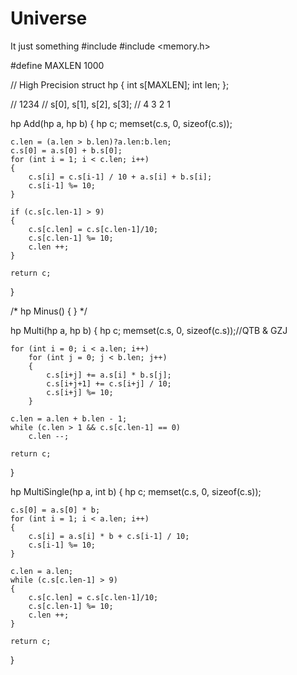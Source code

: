 # Universe
It just something
#include <iostream>
#include <memory.h>

#define MAXLEN 1000

// High Precision
struct hp
{
    int s[MAXLEN];
    int len;
};

// 1234
// s[0], s[1], s[2], s[3];
// 4      3      2     1

hp Add(hp a, hp b)
{
    hp c;
    memset(c.s, 0, sizeof(c.s));
    
    c.len = (a.len > b.len)?a.len:b.len;
    c.s[0] = a.s[0] + b.s[0];
    for (int i = 1; i < c.len; i++)
    {
        c.s[i] = c.s[i-1] / 10 + a.s[i] + b.s[i];
        c.s[i-1] %= 10;
    }
    
    if (c.s[c.len-1] > 9)
    {
        c.s[c.len] = c.s[c.len-1]/10;
        c.s[c.len-1] %= 10;
        c.len ++;
    }
    
    return c;
}

/* 
hp Minus()
{
}
*/

hp Multi(hp a, hp b)
{
    hp c;
    memset(c.s, 0, sizeof(c.s));//QTB & GZJ
    
    for (int i = 0; i < a.len; i++)
        for (int j = 0; j < b.len; j++)
        {
            c.s[i+j] += a.s[i] * b.s[j];
            c.s[i+j+1] += c.s[i+j] / 10;
            c.s[i+j] %= 10;
        }
        
    c.len = a.len + b.len - 1;
    while (c.len > 1 && c.s[c.len-1] == 0)
        c.len --;
    
    return c;
}

hp MultiSingle(hp a, int b)
{
    hp c;
    memset(c.s, 0, sizeof(c.s));
    
    c.s[0] = a.s[0] * b;
    for (int i = 1; i < a.len; i++)
    {
        c.s[i] = a.s[i] * b + c.s[i-1] / 10;
        c.s[i-1] %= 10;   
    }
    
    c.len = a.len; 
    while (c.s[c.len-1] > 9)
    {
        c.s[c.len] = c.s[c.len-1]/10;
        c.s[c.len-1] %= 10;
        c.len ++;
    }
    
    return c;
}
